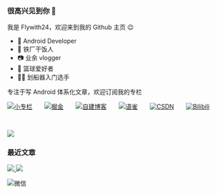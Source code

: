 ### 很高兴见到你 👋


我是 Flywith24，欢迎来到我的 Github 主页 😉

- 📱 Android Developer
- 🍚 铁厂干饭人
- 📷 业余 vlogger
- 🏀 篮球爱好者
- 🚣🏻 划船器入门选手


专注于写 Android 体系化文章，欢迎订阅我的专栏


[![小专栏](https://cdn.jsdelivr.net/gh/Flywith24/Album/img/20201216150338.png)](https://xiaozhuanlan.com/detail)&emsp;&emsp;[![掘金](https://cdn.jsdelivr.net/gh/Flywith24/Album/img/20201216150413.png)](https://juejin.cn/user/219558054476792/columns)&emsp;&emsp;[![自建博客](https://cdn.jsdelivr.net/gh/Flywith24/Album/img/20201216151326.png)](https://flywith24.gitee.io)&emsp;&emsp;[![语雀](https://cdn.jsdelivr.net/gh/Flywith24/Album/img/20201216150234.png)](https://www.yuque.com/flywith24)&emsp;&emsp;[![CSDN](https://cdn.jsdelivr.net/gh/Flywith24/Album/img/20201216150204.png)](https://blog.csdn.net/fly_with_24)&emsp;&emsp;[![Bilibili](https://cdn.jsdelivr.net/gh/Flywith24/Album/img/20201231135933.png)](https://space.bilibili.com/354140435)

<br/>

![](https://github-readme-stats.vercel.app/api?username=Flywith24&count_private=true&show_icons=true&hide=prs&hide_title=true")

### 最近文章
<a href="https://juejin.cn/user/219558054476792/posts/">
<img src="https://github-readme-juejin-recent-article-flywith24.vercel.app/juejin/0"/>
<img src="https://github-readme-juejin-recent-article-flywith24.vercel.app/juejin/1"/>
</a>

<br/>

![微信](https://cdn.jsdelivr.net/gh/Flywith24/Album/img/20201216152154.png)

